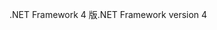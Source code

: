 <span data-ttu-id="838e8-101">.NET Framework 4 版</span><span class="sxs-lookup"><span data-stu-id="838e8-101">.NET Framework version 4</span></span>